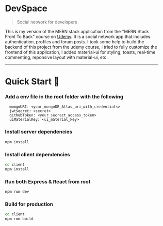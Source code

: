 # DevSpace

> Social network for developers

This is my version of the MERN stack application from the "MERN Stack Front To Back" course on [Udemy](https://www.udemy.com/mern-stack-front-to-back/?couponCode=TRAVERSYMEDIA). It is a social network app that includes authentication, profiles and forum posts. I took some help to build the backend of this project from the udemy course, i tried to fully customize the frontend of this application, I added material-ui for styling, toasts, real-time commenting, reponsive layout with material-ui, etc.

---

# Quick Start 🚀

### Add a env file in the root folder with the following

```
  mongoURI: <your_mongoDB_Atlas_uri_with_credentials>
  jwtSecret: <secret>
  githubToken: <your_secrect_access_token>
  uiMaterialKey: <ui_material_key>
```

### Install server dependencies

```bash
npm install
```

### Install client dependencies

```bash
cd client
npm install
```

### Run both Express & React from root

```bash
npm run dev
```

### Build for production

```bash
cd client
npm run build
```
